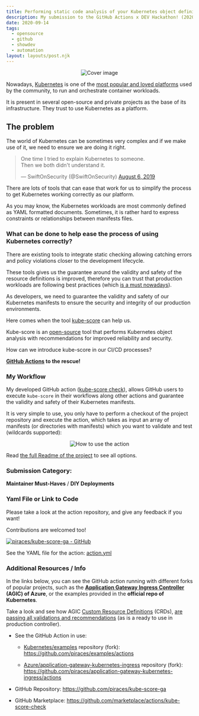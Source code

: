 ```yaml
---
title: Performing static code analysis of your Kubernetes object definitions with a Github Action
description: My submission to the GitHub Actions x DEV Hackathon! (2020)
date: 2020-09-14
tags:
  - opensource
  - github
  - showdev
  - automation
layout: layouts/post.njk
---
```


<div align="center">

![Cover image](../../img/posts/kube-score-github-action/Cover_Image.webp)
</div>

Nowadays, [Kubernetes](https://kubernetes.io/) is one of the [most popular and loved platforms](https://insights.stackoverflow.com/survey/2020#technology-most-loved-dreaded-and-wanted-platforms) used by the community, to run and orchestrate container workloads.

It is present in several open-source and private projects as the base of its infrastructure. They trust to use Kubernetes as a platform.

## The problem

The world of Kubernetes can be sometimes very complex and if we make use of it, we need to ensure we are doing it right.

<blockquote class="twitter-tweet"><p lang="en" dir="ltr">One time I tried to explain Kubernetes to someone.<br>Then we both didn&#39;t understand it.</p>&mdash; SwiftOnSecurity (@SwiftOnSecurity) <a href="https://twitter.com/SwiftOnSecurity/status/1158764816426840064?ref_src=twsrc%5Etfw">August 6, 2019</a></blockquote> <script async src="https://platform.twitter.com/widgets.js" charset="utf-8"></script>

There are lots of tools that can ease that work for us to simplify the process to get Kubernetes working correctly as our platform.

As you may know, the Kubernetes workloads are most commonly defined as YAML formatted documents. Sometimes, it is rather hard to express constraints or relationships between manifests files.

### What can be done to help ease the process of using Kubernetes correctly?

There are existing tools to integrate static checking allowing catching errors and policy violations closer to the development lifecycle.

These tools gives us the guarantee around the validity and safety of the resource definitions is improved, therefore you can trust that production workloads are following best practices (which [is a must nowadays](https://www.sentinelone.com/blog/kubernetes-security-challenges-risks-and-attack-vectors/)).

As developers, we need to guarantee the validity and safety of our Kubernetes manifests to ensure the security and integrity of our production environments.

Here comes when the tool [kube-score](https://kube-score.com/) can help us.

Kube-score is an [open-source](https://github.com/zegl/kube-score) tool that performs Kubernetes object analysis with recommendations for improved reliability and security.

How can we introduce kube-score in our CI/CD processes?

**[GitHub Actions](https://github.com/features/actions) to the rescue!**

### My Workflow

My developed GitHub action ([kube-score check](https://github.com/marketplace/actions/kube-score-check)), allows GitHub users to execute `kube-score` in their workflows along other actions and guarantee the validity and safety of their Kubernetes manifests. 

It is very simple to use, you only have to perform a checkout of the project repository and execute the action, which takes as input an array of manifests (or directories with manifests) which you want to validate and test (wildcards supported):

<div align="center">

![How to use the action](../../img/posts/kube-score-github-action/carbon_use_action.jpg)
</div>

Read [the full Readme of the project](https://github.com/piraces/kube-score-ga/blob/master/README.md) to see all options.

### Submission Category:
**Maintainer Must-Haves** / **DIY Deployments**


### Yaml File or Link to Code

Please take a look at the action repository, and give any feedback if you want! 

Contributions are welcomed too!

[![piraces/kube-score-ga - GitHub](https://gh-card.dev/repos/piraces/kube-score-ga.svg)](https://github.com/piraces/kube-score-ga)


See the YAML file for the action: [action.yml](https://github.com/piraces/kube-score-ga/blob/master/action.yml)

### Additional Resources / Info

In the links below, you can see the GitHub action running with different forks of popular projects, such as the **[Application Gateway Ingress Controller](https://docs.microsoft.com/en-us/azure/application-gateway/ingress-controller-overview) (AGIC) of Azure**, or the examples provided in the **official repo of Kubernetes**.

Take a look and see how AGIC [Custom Resource Definitions](https://kubernetes.io/docs/concepts/extend-kubernetes/api-extension/custom-resources/#customresourcedefinitions) (CRDs), [are passing all validations and recommendations](https://github.com/piraces/application-gateway-kubernetes-ingress/runs/1113739099?check_suite_focus=true) (as is a ready to use in production controller).

- See the GitHub Action in use: 
  - [Kubernetes/examples](https://github.com/kubernetes/examples) repository (fork): https://github.com/piraces/examples/actions

  - [Azure/application-gateway-kubernetes-ingress](https://github.com/Azure/application-gateway-kubernetes-ingress) repository (fork): https://github.com/piraces/application-gateway-kubernetes-ingress/actions

- GitHub Repository: https://github.com/piraces/kube-score-ga

- GitHub Marketplace: https://github.com/marketplace/actions/kube-score-check
